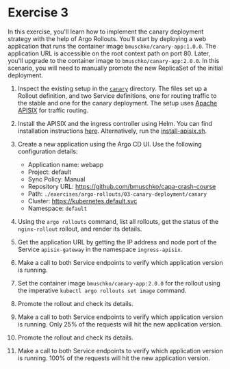 # Exercise 3

In this exercise, you'll learn how to implement the canary deployment strategy with the help of Argo Rollouts. You'll start by deploying a web application that runs the container image `bmuschko/canary-app:1.0.0`. The application URL is accessible on the root context path on port 80. Later, you'll upgrade to the container image to `bmuschko/canary-app:2.0.0`. In this scenario, you will need to manually promote the new ReplicaSet of the initial deployment.

1. Inspect the existing setup in the [`canary`](./canary) directory. The files set up a Rollout definition, and two Service definitions, one for routing traffic to the stable and one for the canary deployment. The setup uses [Apache APISIX](https://apisix.apache.org/) for traffic routing.
2. Install the APISIX and the ingress controller using Helm. You can find installation instructions [here](https://apisix.apache.org/docs/ingress-controller/deployments/minikube/). Alternatively, run the [install-apisix.sh](../traffic-routing/install-apisix.sh).
3. Create a new application using the Argo CD UI. Use the following configuration details:

    - Application name: webapp
    - Project: default
    - Sync Policy: Manual
    - Repository URL: https://github.com/bmuschko/capa-crash-course
    - Path: `./exercises/argo-rollouts/03-canary-deployment/canary`
    - Cluster: https://kubernetes.default.svc
    - Namespace: `default`

4. Using the `argo rollouts` command, list all rollouts, get the status of the `nginx-rollout` rollout, and render its details.
5. Get the application URL by getting the IP address and node port of the Service `apisix-gateway` in the namespace `ingress-apisix`.
6. Make a call to both Service endpoints to verify which application version is running.
7. Set the container image `bmuschko/canary-app:2.0.0` for the rollout using the imperative `kubectl argo rollouts set image` command.
8. Promote the rollout and check its details.
9. Make a call to both Service endpoints to verify which application version is running. Only 25% of the requests will hit the new application version.
10. Promote the rollout and check its details.
11. Make a call to both Service endpoints to verify which application version is running. 100% of the requests will hit the new application version.
